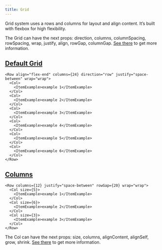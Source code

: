 ```yaml
---
title: Grid
---
```


Grid system uses a rows and columns for layout and align content. It’s built with flexbox for high flexibility.

The Grid can have the next props: direction, columns, columnSpacing, rowSpacing, wrap, justify, align, rowGap, columnGap. [See there](/storybook/?path=/docs/core-grid--docs) to get more information.

## [Default Grid](/storybook/?path=/story/core-grid--default-grid)

```tsx
<Row align="flex-end" columns={24} direction="row" justify="space-between" wrap="wrap">
  <Col>
    <ItemExample>example 1</ItemExample>
  </Col>
  <Col>
    <ItemExample>example 2</ItemExample>
  </Col>
  <Col>
    <ItemExample>example 3</ItemExample>
  </Col>
  <Col>
    <ItemExample>example 4</ItemExample>
  </Col>
  <Col>
    <ItemExample>example 5</ItemExample>
  </Col>
  <Col>
    <ItemExample>example 6</ItemExample>
  </Col>
</Row>
```

## [Columns](/storybook/?path=/story/core-grid--columns)

```tsx
<Row columns={12} justify="space-between" rowGap={20} wrap="wrap">
  <Col size={5}>
    <ItemExample>example 1</ItemExample>
  </Col>
  <Col size={6}>
    <ItemExample>example 2</ItemExample>
  </Col>
  <Col size={3}>
    <ItemExample>example 3</ItemExample>
  </Col>
</Row>
```

The Col can have the next props: size, columns, alignContent, alignSelf, grow, shrink. [See there](/storybook/?path=/docs/core-grid-col--docs) to get more information.
